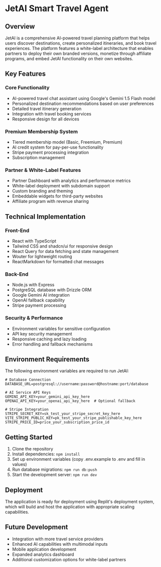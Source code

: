 # JetAI Smart Travel Agent

## Overview
JetAI is a comprehensive AI-powered travel planning platform that helps users discover destinations, create personalized itineraries, and book travel experiences. The platform features a white-label architecture that enables partners to deploy their own branded versions, monetize through affiliate programs, and embed JetAI functionality on their own websites.

## Key Features

### Core Functionality
- AI-powered travel chat assistant using Google's Gemini 1.5 Flash model
- Personalized destination recommendations based on user preferences
- Detailed travel itinerary generation
- Integration with travel booking services
- Responsive design for all devices

### Premium Membership System
- Tiered membership model (Basic, Freemium, Premium)
- AI credit system for pay-per-use functionality
- Stripe payment processing integration
- Subscription management

### Partner & White-Label Features
- Partner Dashboard with analytics and performance metrics
- White-label deployment with subdomain support
- Custom branding and theming
- Embeddable widgets for third-party websites
- Affiliate program with revenue sharing

## Technical Implementation

### Front-End
- React with TypeScript
- Tailwind CSS and shadcn/ui for responsive design
- React Query for data fetching and state management
- Wouter for lightweight routing
- ReactMarkdown for formatted chat messages

### Back-End
- Node.js with Express
- PostgreSQL database with Drizzle ORM
- Google Gemini AI integration
- OpenAI fallback capability
- Stripe payment processing

### Security & Performance
- Environment variables for sensitive configuration
- API key security management
- Responsive caching and lazy loading
- Error handling and fallback mechanisms

## Environment Requirements

The following environment variables are required to run JetAI:

```
# Database Connection
DATABASE_URL=postgresql://username:password@hostname:port/database

# AI Service API Keys
GEMINI_API_KEY=your_gemini_api_key_here
OPENAI_API_KEY=your_openai_api_key_here  # Optional fallback

# Stripe Integration
STRIPE_SECRET_KEY=sk_test_your_stripe_secret_key_here
VITE_STRIPE_PUBLIC_KEY=pk_test_your_stripe_publishable_key_here
STRIPE_PRICE_ID=price_your_subscription_price_id
```

## Getting Started

1. Clone the repository
2. Install dependencies: `npm install`
3. Set up environment variables (copy .env.example to .env and fill in values)
4. Run database migrations: `npm run db:push`
5. Start the development server: `npm run dev`

## Deployment

The application is ready for deployment using Replit's deployment system, which will build and host the application with appropriate scaling capabilities.

## Future Development

- Integration with more travel service providers
- Enhanced AI capabilities with multimodal inputs
- Mobile application development
- Expanded analytics dashboard
- Additional customization options for white-label partners